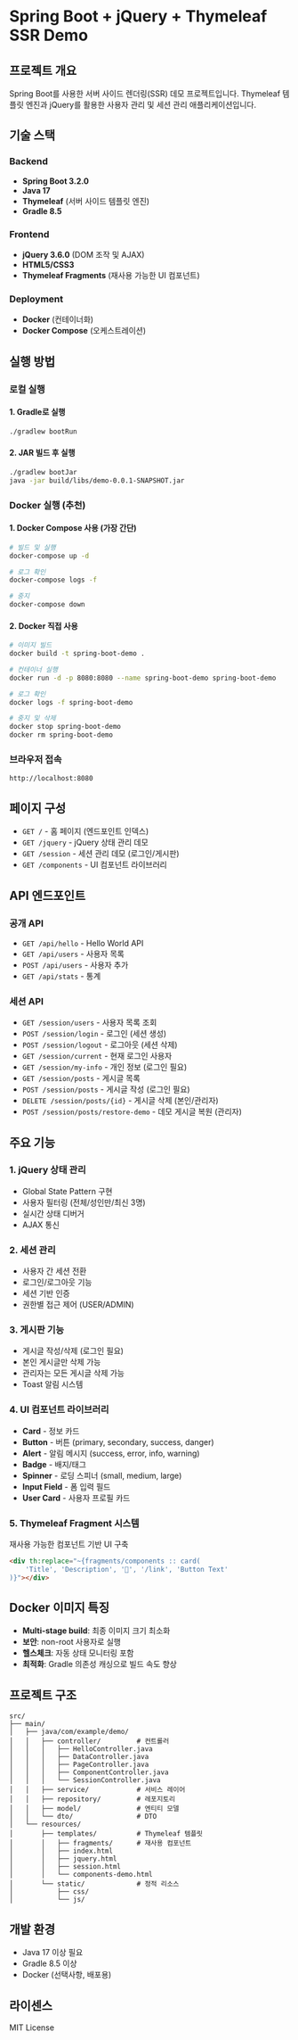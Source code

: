 # Spring Boot + jQuery + Thymeleaf SSR Demo

## 프로젝트 개요

Spring Boot를 사용한 서버 사이드 렌더링(SSR) 데모 프로젝트입니다.
Thymeleaf 템플릿 엔진과 jQuery를 활용한 사용자 관리 및 세션 관리 애플리케이션입니다.

## 기술 스택

### Backend
- **Spring Boot 3.2.0**
- **Java 17**
- **Thymeleaf** (서버 사이드 템플릿 엔진)
- **Gradle 8.5**

### Frontend
- **jQuery 3.6.0** (DOM 조작 및 AJAX)
- **HTML5/CSS3**
- **Thymeleaf Fragments** (재사용 가능한 UI 컴포넌트)

### Deployment
- **Docker** (컨테이너화)
- **Docker Compose** (오케스트레이션)

## 실행 방법

### 로컬 실행

#### 1. Gradle로 실행
```bash
./gradlew bootRun
```

#### 2. JAR 빌드 후 실행
```bash
./gradlew bootJar
java -jar build/libs/demo-0.0.1-SNAPSHOT.jar
```

### Docker 실행 (추천)

#### 1. Docker Compose 사용 (가장 간단)
```bash
# 빌드 및 실행
docker-compose up -d

# 로그 확인
docker-compose logs -f

# 중지
docker-compose down
```

#### 2. Docker 직접 사용
```bash
# 이미지 빌드
docker build -t spring-boot-demo .

# 컨테이너 실행
docker run -d -p 8080:8080 --name spring-boot-demo spring-boot-demo

# 로그 확인
docker logs -f spring-boot-demo

# 중지 및 삭제
docker stop spring-boot-demo
docker rm spring-boot-demo
```

### 브라우저 접속
```
http://localhost:8080
```

## 페이지 구성

- `GET /` - 홈 페이지 (엔드포인트 인덱스)
- `GET /jquery` - jQuery 상태 관리 데모
- `GET /session` - 세션 관리 데모 (로그인/게시판)
- `GET /components` - UI 컴포넌트 라이브러리

## API 엔드포인트

### 공개 API
- `GET /api/hello` - Hello World API
- `GET /api/users` - 사용자 목록
- `POST /api/users` - 사용자 추가
- `GET /api/stats` - 통계

### 세션 API
- `GET /session/users` - 사용자 목록 조회
- `POST /session/login` - 로그인 (세션 생성)
- `POST /session/logout` - 로그아웃 (세션 삭제)
- `GET /session/current` - 현재 로그인 사용자
- `GET /session/my-info` - 개인 정보 (로그인 필요)
- `GET /session/posts` - 게시글 목록
- `POST /session/posts` - 게시글 작성 (로그인 필요)
- `DELETE /session/posts/{id}` - 게시글 삭제 (본인/관리자)
- `POST /session/posts/restore-demo` - 데모 게시글 복원 (관리자)

## 주요 기능

### 1. jQuery 상태 관리
- Global State Pattern 구현
- 사용자 필터링 (전체/성인만/최신 3명)
- 실시간 상태 디버거
- AJAX 통신

### 2. 세션 관리
- 사용자 간 세션 전환
- 로그인/로그아웃 기능
- 세션 기반 인증
- 권한별 접근 제어 (USER/ADMIN)

### 3. 게시판 기능
- 게시글 작성/삭제 (로그인 필요)
- 본인 게시글만 삭제 가능
- 관리자는 모든 게시글 삭제 가능
- Toast 알림 시스템

### 4. UI 컴포넌트 라이브러리
- **Card** - 정보 카드
- **Button** - 버튼 (primary, secondary, success, danger)
- **Alert** - 알림 메시지 (success, error, info, warning)
- **Badge** - 배지/태그
- **Spinner** - 로딩 스피너 (small, medium, large)
- **Input Field** - 폼 입력 필드
- **User Card** - 사용자 프로필 카드

### 5. Thymeleaf Fragment 시스템
재사용 가능한 컴포넌트 기반 UI 구축
```html
<div th:replace="~{fragments/components :: card(
    'Title', 'Description', '🎯', '/link', 'Button Text'
)}"></div>
```

## Docker 이미지 특징

- **Multi-stage build**: 최종 이미지 크기 최소화
- **보안**: non-root 사용자로 실행
- **헬스체크**: 자동 상태 모니터링 포함
- **최적화**: Gradle 의존성 캐싱으로 빌드 속도 향상

## 프로젝트 구조

```
src/
├── main/
│   ├── java/com/example/demo/
│   │   ├── controller/         # 컨트롤러
│   │   │   ├── HelloController.java
│   │   │   ├── DataController.java
│   │   │   ├── PageController.java
│   │   │   ├── ComponentController.java
│   │   │   └── SessionController.java
│   │   ├── service/            # 서비스 레이어
│   │   ├── repository/         # 레포지토리
│   │   ├── model/              # 엔티티 모델
│   │   └── dto/                # DTO
│   └── resources/
│       ├── templates/          # Thymeleaf 템플릿
│       │   ├── fragments/      # 재사용 컴포넌트
│       │   ├── index.html
│       │   ├── jquery.html
│       │   ├── session.html
│       │   └── components-demo.html
│       └── static/             # 정적 리소스
│           ├── css/
│           └── js/
```

## 개발 환경

- Java 17 이상 필요
- Gradle 8.5 이상
- Docker (선택사항, 배포용)

## 라이센스

MIT License